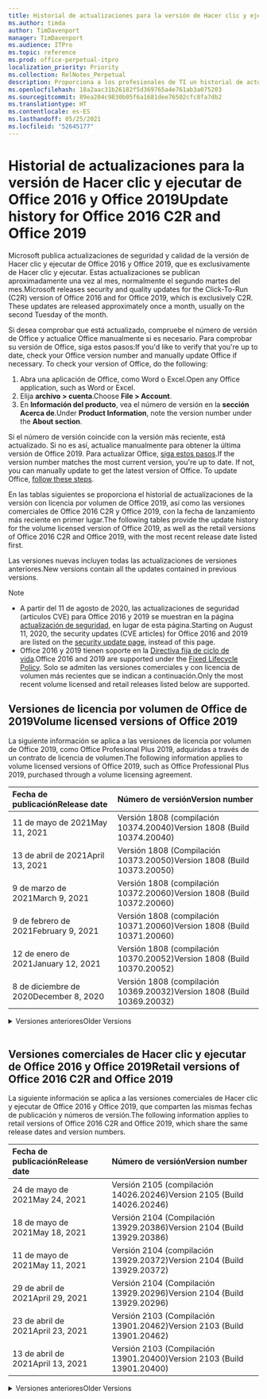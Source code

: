 ```yaml
---
title: Historial de actualizaciones para la versión de Hacer clic y ejecutar de Office 2016 y Office 2019
ms.author: timda
author: TimDavenport
manager: TimDavenport
ms.audience: ITPro
ms.topic: reference
ms.prod: office-perpetual-itpro
localization_priority: Priority
ms.collection: RelNotes_Perpetual
description: Proporciona a los profesionales de TI un historial de actualizaciones para las versiones permanentes de Office 2016 y Office 2019 que usan Hacer clic y ejecutar.
ms.openlocfilehash: 18a2aac31b26182f5d369765a4e761ab3a075203
ms.sourcegitcommit: 89ea204c9830b05f6a1681dee76502cfc8fa7db2
ms.translationtype: HT
ms.contentlocale: es-ES
ms.lasthandoff: 05/25/2021
ms.locfileid: "52645177"
---
```

# <a name="update-history-for-office-2016-c2r-and-office-2019"></a><span data-ttu-id="acb17-103">Historial de actualizaciones para la versión de Hacer clic y ejecutar de Office 2016 y Office 2019</span><span class="sxs-lookup"><span data-stu-id="acb17-103">Update history for Office 2016 C2R and Office 2019</span></span>

<span data-ttu-id="acb17-p101">Microsoft publica actualizaciones de seguridad y calidad de la versión de Hacer clic y ejecutar de Office 2016 y Office 2019, que es exclusivamente de Hacer clic y ejecutar. Estas actualizaciones se publican aproximadamente una vez al mes, normalmente el segundo martes del mes.</span><span class="sxs-lookup"><span data-stu-id="acb17-p101">Microsoft releases security and quality updates for the Click-To-Run (C2R) version of Office 2016 and for Office 2019, which is exclusively C2R. These updates are released approximately once a month, usually on the second Tuesday of the month.</span></span>

<span data-ttu-id="acb17-p102">Si desea comprobar que está actualizado, compruebe el número de versión de Office y actualice Office manualmente si es necesario. Para comprobar su versión de Office, siga estos pasos:</span><span class="sxs-lookup"><span data-stu-id="acb17-p102">If you'd like to verify that you're up to date, check your Office version number and manually update Office if necessary. To check your version of Office, do the following:</span></span>

  1.    <span data-ttu-id="acb17-108">Abra una aplicación de Office, como Word o Excel.</span><span class="sxs-lookup"><span data-stu-id="acb17-108">Open any Office application, such as Word or Excel.</span></span>
  2.    <span data-ttu-id="acb17-109">Elija **archivo > cuenta**.</span><span class="sxs-lookup"><span data-stu-id="acb17-109">Choose **File > Account**.</span></span>
  3.    <span data-ttu-id="acb17-110">En **Información del producto**, vea el número de versión en la **sección Acerca de**.</span><span class="sxs-lookup"><span data-stu-id="acb17-110">Under **Product Information**, note the version number under the **About section**.</span></span>

<span data-ttu-id="acb17-p103">Si el número de versión coincide con la versión más reciente, está actualizado. Si no es así, actualice manualmente para obtener la última versión de Office 2019. Para actualizar Office, [siga estos pasos](https://support.office.com/article/2ab296f3-7f03-43a2-8e50-46de917611c5).</span><span class="sxs-lookup"><span data-stu-id="acb17-p103">If the version number matches the most current version, you're up to date. If not, you can manually update to get the latest version of Office. To update Office, [follow these steps](https://support.office.com/article/2ab296f3-7f03-43a2-8e50-46de917611c5).</span></span>


<span data-ttu-id="acb17-114">En las tablas siguientes se proporciona el historial de actualizaciones de la versión con licencia por volumen de Office 2019, así como las versiones comerciales de Office 2016 C2R y Office 2019, con la fecha de lanzamiento más reciente en primer lugar.</span><span class="sxs-lookup"><span data-stu-id="acb17-114">The following tables provide the update history for the volume licensed version of Office 2019, as well as the retail versions of Office 2016 C2R and Office 2019, with the most recent release date listed first.</span></span>

<span data-ttu-id="acb17-115">Las versiones nuevas incluyen todas las actualizaciones de versiones anteriores.</span><span class="sxs-lookup"><span data-stu-id="acb17-115">New versions contain all the updates contained in previous versions.</span></span>


 > [!NOTE]
> - <span data-ttu-id="acb17-116">A partir del 11 de agosto de 2020, las actualizaciones de seguridad (artículos CVE) para Office 2016 y 2019 se muestran en la página [actualización de seguridad](./microsoft365-apps-security-updates.md), en lugar de esta página.</span><span class="sxs-lookup"><span data-stu-id="acb17-116">Starting on August 11, 2020, the security updates (CVE articles) for Office 2016 and 2019 are listed on the [security update page](./microsoft365-apps-security-updates.md), instead of this page.</span></span> 
> - <span data-ttu-id="acb17-117">Office 2016 y 2019 tienen soporte en la [Directiva fija de ciclo de vida](/lifecycle/policies/fixed).</span><span class="sxs-lookup"><span data-stu-id="acb17-117">Office 2016 and 2019 are supported under the [Fixed Lifecycle Policy](/lifecycle/policies/fixed).</span></span> <span data-ttu-id="acb17-118">Solo se admiten las versiones comerciales y con licencia de volumen más recientes que se indican a continuación.</span><span class="sxs-lookup"><span data-stu-id="acb17-118">Only the most recent volume licensed and retail releases listed below are supported.</span></span>


## <a name="volume-licensed-versions-of-office-2019"></a><span data-ttu-id="acb17-119">Versiones de licencia por volumen de Office de 2019</span><span class="sxs-lookup"><span data-stu-id="acb17-119">Volume licensed versions of Office 2019</span></span>
<span data-ttu-id="acb17-120">La siguiente información se aplica a las versiones de licencia por volumen de Office 2019, como Office Profesional Plus 2019, adquiridas a través de un contrato de licencia de volumen.</span><span class="sxs-lookup"><span data-stu-id="acb17-120">The following information applies to volume licensed versions of Office 2019, such as Office Professional Plus 2019, purchased through a volume licensing agreement.</span></span>

[//]: # (NO QUITAR EL INICIO DE LA TABLA DE LICENCIAS POR VOLUMEN)


|<span data-ttu-id="acb17-122">**Fecha de publicación**</span><span class="sxs-lookup"><span data-stu-id="acb17-122">**Release date**</span></span>|<span data-ttu-id="acb17-123">**Número de versión**</span><span class="sxs-lookup"><span data-stu-id="acb17-123">**Version number**</span></span>|
|:-----|:-----|
|<span data-ttu-id="acb17-124">11 de mayo de 2021</span><span class="sxs-lookup"><span data-stu-id="acb17-124">May 11, 2021</span></span>|<span data-ttu-id="acb17-125">Versión 1808 (compilación 10374.20040)</span><span class="sxs-lookup"><span data-stu-id="acb17-125">Version 1808 (Build 10374.20040)</span></span>|
|<span data-ttu-id="acb17-126">13 de abril de 2021</span><span class="sxs-lookup"><span data-stu-id="acb17-126">April 13, 2021</span></span>|<span data-ttu-id="acb17-127">Versión 1808 (Compilación 10373.20050)</span><span class="sxs-lookup"><span data-stu-id="acb17-127">Version 1808 (Build 10373.20050)</span></span>|
|<span data-ttu-id="acb17-128">9 de marzo de 2021</span><span class="sxs-lookup"><span data-stu-id="acb17-128">March 9, 2021</span></span>|<span data-ttu-id="acb17-129">Versión 1808 (compilación 10372.20060)</span><span class="sxs-lookup"><span data-stu-id="acb17-129">Version 1808 (Build 10372.20060)</span></span>|
|<span data-ttu-id="acb17-130">9 de febrero de 2021</span><span class="sxs-lookup"><span data-stu-id="acb17-130">February 9, 2021</span></span>|<span data-ttu-id="acb17-131">Versión 1808 (compilación 10371.20060)</span><span class="sxs-lookup"><span data-stu-id="acb17-131">Version 1808 (Build 10371.20060)</span></span>|
|<span data-ttu-id="acb17-132">12 de enero de 2021</span><span class="sxs-lookup"><span data-stu-id="acb17-132">January 12, 2021</span></span>|<span data-ttu-id="acb17-133">Versión 1808 (compilación 10370.20052)</span><span class="sxs-lookup"><span data-stu-id="acb17-133">Version 1808 (Build 10370.20052)</span></span>|
|<span data-ttu-id="acb17-134">8 de diciembre de 2020</span><span class="sxs-lookup"><span data-stu-id="acb17-134">December 8, 2020</span></span>|<span data-ttu-id="acb17-135">Versión 1808 (compilación 10369.20032)</span><span class="sxs-lookup"><span data-stu-id="acb17-135">Version 1808 (Build 10369.20032)</span></span>|


[//]: # (NO QUITAR EL FINAL DE LA TABLA DE LICENCIAS POR VOLUMEN)

<details>
<summary><span data-ttu-id="acb17-137">Versiones anteriores</span><span class="sxs-lookup"><span data-stu-id="acb17-137">Older Versions</span></span></summary>
 

[//]: # (NO QUITAR EL INICIO DE LA ANTIGUA TABLA DE LICENCIAS POR VOLUMEN)


|<span data-ttu-id="acb17-139">**Fecha de publicación**</span><span class="sxs-lookup"><span data-stu-id="acb17-139">**Release date**</span></span>|<span data-ttu-id="acb17-140">**Número de versión**</span><span class="sxs-lookup"><span data-stu-id="acb17-140">**Version number**</span></span>|
|:-----|:-----|
|<span data-ttu-id="acb17-141">10 de noviembre de 2020</span><span class="sxs-lookup"><span data-stu-id="acb17-141">November 10, 2020</span></span>|<span data-ttu-id="acb17-142">Versión 1808 (compilación 10368.20035)</span><span class="sxs-lookup"><span data-stu-id="acb17-142">Version 1808 (Build 10368.20035)</span></span>|
|<span data-ttu-id="acb17-143">13 de octubre de 2020</span><span class="sxs-lookup"><span data-stu-id="acb17-143">October 13, 2020</span></span>|<span data-ttu-id="acb17-144">Versión 1808 (compilación 10367.20048)</span><span class="sxs-lookup"><span data-stu-id="acb17-144">Version 1808 (Build 10367.20048)</span></span>|
|<span data-ttu-id="acb17-145">8 de septiembre de 2020</span><span class="sxs-lookup"><span data-stu-id="acb17-145">September 8, 2020</span></span>|<span data-ttu-id="acb17-146">Versión 1808 (compilación 10366.20016)</span><span class="sxs-lookup"><span data-stu-id="acb17-146">Version 1808 (Build 10366.20016)</span></span>|
|<span data-ttu-id="acb17-147">11 de agosto de 2020</span><span class="sxs-lookup"><span data-stu-id="acb17-147">August 11, 2020</span></span>|<span data-ttu-id="acb17-148">Versión 1808 (compilación 10364.20059)</span><span class="sxs-lookup"><span data-stu-id="acb17-148">Version 1808 (Build 10364.20059)</span></span>|
|<span data-ttu-id="acb17-149">14 de julio de 2020</span><span class="sxs-lookup"><span data-stu-id="acb17-149">July 14, 2020</span></span>   |<span data-ttu-id="acb17-150">Versión 1808 (Compilación 10363.20015)</span><span class="sxs-lookup"><span data-stu-id="acb17-150">Version 1808 (Build 10363.20015)</span></span>  |
|<span data-ttu-id="acb17-151">9 de junio de 2020</span><span class="sxs-lookup"><span data-stu-id="acb17-151">June 9, 2020</span></span>   |<span data-ttu-id="acb17-152">Versión 1808 (compilación 10361.20002)</span><span class="sxs-lookup"><span data-stu-id="acb17-152">Version 1808 (Build 10361.20002)</span></span>  |
|<span data-ttu-id="acb17-153">12 de mayo de 2020</span><span class="sxs-lookup"><span data-stu-id="acb17-153">May 12, 2020</span></span>   |<span data-ttu-id="acb17-154">Versión 1808 (compilación 10359.20023)</span><span class="sxs-lookup"><span data-stu-id="acb17-154">Version 1808 (Build 10359.20023)</span></span>  |
|<span data-ttu-id="acb17-155">14 de abril de 2020</span><span class="sxs-lookup"><span data-stu-id="acb17-155">April 14, 2020</span></span>   |<span data-ttu-id="acb17-156">Versión 1808 (compilación 10358.20061)</span><span class="sxs-lookup"><span data-stu-id="acb17-156">Version 1808 (Build 10358.20061)</span></span>  |
|<span data-ttu-id="acb17-157">10 de marzo de 2020</span><span class="sxs-lookup"><span data-stu-id="acb17-157">March 10, 2020</span></span>   |<span data-ttu-id="acb17-158">Versión 1808 (compilación 10357.20081)</span><span class="sxs-lookup"><span data-stu-id="acb17-158">Version 1808 (Build 10357.20081)</span></span>  |
|<span data-ttu-id="acb17-159">11 de febrero de 2020</span><span class="sxs-lookup"><span data-stu-id="acb17-159">February 11, 2020</span></span>   |<span data-ttu-id="acb17-160">Versión 1808 (compilación 10356.20006)</span><span class="sxs-lookup"><span data-stu-id="acb17-160">Version 1808 (Build 10356.20006)</span></span>  |


[//]: # (NO QUITAR EL FINAL DE LA ANTIGUA TABLA DE LICENCIAS POR VOLUMEN)

</details>


<br/>

## <a name="retail-versions-of-office-2016-c2r-and-office-2019"></a><span data-ttu-id="acb17-162">Versiones comerciales de Hacer clic y ejecutar de Office 2016 y Office 2019</span><span class="sxs-lookup"><span data-stu-id="acb17-162">Retail versions of Office 2016 C2R and Office 2019</span></span>
<span data-ttu-id="acb17-163">La siguiente información se aplica a las versiones comerciales de Hacer clic y ejecutar de Office 2016 y Office 2019, que comparten las mismas fechas de publicación y números de versión.</span><span class="sxs-lookup"><span data-stu-id="acb17-163">The following information applies to retail versions of Office 2016 C2R and Office 2019, which share the same release dates and version numbers.</span></span>

[//]: # (NO QUITAR EL INICIO DE LA TABLA DE VENTAS AL POR MENOR)


|<span data-ttu-id="acb17-165">**Fecha de publicación**</span><span class="sxs-lookup"><span data-stu-id="acb17-165">**Release date**</span></span>|<span data-ttu-id="acb17-166">**Número de versión**</span><span class="sxs-lookup"><span data-stu-id="acb17-166">**Version number**</span></span>|
|:-----|:-----|
|<span data-ttu-id="acb17-167">24 de mayo de 2021</span><span class="sxs-lookup"><span data-stu-id="acb17-167">May 24, 2021</span></span>|<span data-ttu-id="acb17-168">Versión 2105 (compilación 14026.20246)</span><span class="sxs-lookup"><span data-stu-id="acb17-168">Version 2105 (Build 14026.20246)</span></span>|
|<span data-ttu-id="acb17-169">18 de mayo de 2021</span><span class="sxs-lookup"><span data-stu-id="acb17-169">May 18, 2021</span></span>|<span data-ttu-id="acb17-170">Versión 2104 (Compilación 13929.20386)</span><span class="sxs-lookup"><span data-stu-id="acb17-170">Version 2104 (Build 13929.20386)</span></span>|
|<span data-ttu-id="acb17-171">11 de mayo de 2021</span><span class="sxs-lookup"><span data-stu-id="acb17-171">May 11, 2021</span></span>|<span data-ttu-id="acb17-172">Versión 2104 (compilación 13929.20372)</span><span class="sxs-lookup"><span data-stu-id="acb17-172">Version 2104 (Build 13929.20372)</span></span>|
|<span data-ttu-id="acb17-173">29 de abril de 2021</span><span class="sxs-lookup"><span data-stu-id="acb17-173">April 29, 2021</span></span>|<span data-ttu-id="acb17-174">Versión 2104 (Compilación 13929.20296)</span><span class="sxs-lookup"><span data-stu-id="acb17-174">Version 2104 (Build 13929.20296)</span></span>|
|<span data-ttu-id="acb17-175">23 de abril de 2021</span><span class="sxs-lookup"><span data-stu-id="acb17-175">April 23, 2021</span></span>|<span data-ttu-id="acb17-176">Versión 2103 (Compilación 13901.20462)</span><span class="sxs-lookup"><span data-stu-id="acb17-176">Version 2103 (Build 13901.20462)</span></span>|
|<span data-ttu-id="acb17-177">13 de abril de 2021</span><span class="sxs-lookup"><span data-stu-id="acb17-177">April 13, 2021</span></span>|<span data-ttu-id="acb17-178">Versión 2103 (Compilación 13901.20400)</span><span class="sxs-lookup"><span data-stu-id="acb17-178">Version 2103 (Build 13901.20400)</span></span>|


[//]: # (NO QUITAR EL FINAL DE LA TABLA DE VENTAS AL POR MENOR)

<details>
<summary><span data-ttu-id="acb17-180">Versiones anteriores</span><span class="sxs-lookup"><span data-stu-id="acb17-180">Older Versions</span></span></summary>
 

[//]: # (NO QUITAR EL INICIO DE LA ANTIGUA TABLA DE VENTAS AL POR MENOR)


|<span data-ttu-id="acb17-182">**Fecha de publicación**</span><span class="sxs-lookup"><span data-stu-id="acb17-182">**Release date**</span></span>|<span data-ttu-id="acb17-183">**Número de versión**</span><span class="sxs-lookup"><span data-stu-id="acb17-183">**Version number**</span></span>|
|:-----|:-----|
|<span data-ttu-id="acb17-184">2 de abril de 2021</span><span class="sxs-lookup"><span data-stu-id="acb17-184">April 2, 2021</span></span>|<span data-ttu-id="acb17-185">Versión 2103 (Compilación 13901.20336)</span><span class="sxs-lookup"><span data-stu-id="acb17-185">Version 2103 (Build 13901.20336)</span></span>|
|<span data-ttu-id="acb17-186">30 de marzo de 2021</span><span class="sxs-lookup"><span data-stu-id="acb17-186">March 30, 2021</span></span>|<span data-ttu-id="acb17-187">Versión 2103 (compilación 13901.20312)</span><span class="sxs-lookup"><span data-stu-id="acb17-187">Version 2103 (Build 13901.20312)</span></span>|
|<span data-ttu-id="acb17-188">18 de marzo de 2021</span><span class="sxs-lookup"><span data-stu-id="acb17-188">March 18, 2021</span></span>|<span data-ttu-id="acb17-189">Versión 2102 (compilación 13801.20360)</span><span class="sxs-lookup"><span data-stu-id="acb17-189">Version 2102 (Build 13801.20360)</span></span>|
|<span data-ttu-id="acb17-190">9 de marzo de 2021</span><span class="sxs-lookup"><span data-stu-id="acb17-190">March 9, 2021</span></span>|<span data-ttu-id="acb17-191">Versión 2102 (compilación 13801.20294)</span><span class="sxs-lookup"><span data-stu-id="acb17-191">Version 2102 (Build 13801.20294)</span></span>|
|<span data-ttu-id="acb17-192">1 de marzo de 2021</span><span class="sxs-lookup"><span data-stu-id="acb17-192">March 1, 2021</span></span>|<span data-ttu-id="acb17-193">Versión 2102 (compilación 13801.20266)</span><span class="sxs-lookup"><span data-stu-id="acb17-193">Version 2102 (Build 13801.20266)</span></span>|
|<span data-ttu-id="acb17-194">16 de febrero de 2021</span><span class="sxs-lookup"><span data-stu-id="acb17-194">February 16, 2021</span></span>|<span data-ttu-id="acb17-195">Versión 2101 (compilación 13628.20448)</span><span class="sxs-lookup"><span data-stu-id="acb17-195">Version 2101 (Build 13628.20448)</span></span>|
|<span data-ttu-id="acb17-196">9 de febrero de 2021</span><span class="sxs-lookup"><span data-stu-id="acb17-196">February 9, 2021</span></span>|<span data-ttu-id="acb17-197">Versión 2101 (Compilación 13628.20380)</span><span class="sxs-lookup"><span data-stu-id="acb17-197">Version 2101 (Build 13628.20380)</span></span>|
|<span data-ttu-id="acb17-198">26 de enero de 2021</span><span class="sxs-lookup"><span data-stu-id="acb17-198">January 26, 2021</span></span>|<span data-ttu-id="acb17-199">Versión 2101 (Compilación 13628.20274)</span><span class="sxs-lookup"><span data-stu-id="acb17-199">Version 2101 (Build 13628.20274)</span></span>|
|<span data-ttu-id="acb17-200">21 de enero de 2021</span><span class="sxs-lookup"><span data-stu-id="acb17-200">January 21, 2021</span></span>|<span data-ttu-id="acb17-201">Versión 2012 (compilación 13530.20440)</span><span class="sxs-lookup"><span data-stu-id="acb17-201">Version 2012 (Build 13530.20440)</span></span>|
|<span data-ttu-id="acb17-202">12 de enero de 2021</span><span class="sxs-lookup"><span data-stu-id="acb17-202">January 12, 2021</span></span>|<span data-ttu-id="acb17-203">Versión 2012 (compilación 13530.20376)</span><span class="sxs-lookup"><span data-stu-id="acb17-203">Version 2012 (Build 13530.20376)</span></span>|
|<span data-ttu-id="acb17-204">5 de enero de 2021</span><span class="sxs-lookup"><span data-stu-id="acb17-204">January 5, 2021</span></span>|<span data-ttu-id="acb17-205">Versión 2012 (compilación 13530.20316)</span><span class="sxs-lookup"><span data-stu-id="acb17-205">Version 2012 (Build 13530.20316)</span></span>|
|<span data-ttu-id="acb17-206">21 de diciembre de 2020</span><span class="sxs-lookup"><span data-stu-id="acb17-206">December 21, 2020</span></span>|<span data-ttu-id="acb17-207">Versión 2011 (compilación 13426.20404)</span><span class="sxs-lookup"><span data-stu-id="acb17-207">Version 2011 (Build 13426.20404)</span></span>|
|<span data-ttu-id="acb17-208">8 de diciembre de 2020</span><span class="sxs-lookup"><span data-stu-id="acb17-208">December 8, 2020</span></span>|<span data-ttu-id="acb17-209">Versión 2011 (compilación 13426.20332)</span><span class="sxs-lookup"><span data-stu-id="acb17-209">Version 2011 (Build 13426.20332)</span></span>|
|<span data-ttu-id="acb17-210">2 de diciembre de 2020</span><span class="sxs-lookup"><span data-stu-id="acb17-210">December 2, 2020</span></span>|<span data-ttu-id="acb17-211">Versión 2011 (compilación 13426.20308)</span><span class="sxs-lookup"><span data-stu-id="acb17-211">Version 2011 (Build 13426.20308)</span></span>|
|<span data-ttu-id="acb17-212">30 de noviembre de 2020</span><span class="sxs-lookup"><span data-stu-id="acb17-212">November 30, 2020</span></span>|<span data-ttu-id="acb17-213">Versión 2011 (compilación 13426.20294)</span><span class="sxs-lookup"><span data-stu-id="acb17-213">Version 2011 (Build 13426.20294)</span></span>|
|<span data-ttu-id="acb17-214">23 de noviembre de 2020</span><span class="sxs-lookup"><span data-stu-id="acb17-214">November 23, 2020</span></span>|<span data-ttu-id="acb17-215">Versión 2011 (compilación 13426.20274)</span><span class="sxs-lookup"><span data-stu-id="acb17-215">Version 2011 (Build 13426.20274)</span></span>|
|<span data-ttu-id="acb17-216">17 de noviembre de 2020</span><span class="sxs-lookup"><span data-stu-id="acb17-216">November 17, 2020</span></span>|<span data-ttu-id="acb17-217">Versión 2010 (compilación 13328.20408)</span><span class="sxs-lookup"><span data-stu-id="acb17-217">Version 2010 (Build 13328.20408)</span></span>|
|<span data-ttu-id="acb17-218">10 de noviembre de 2020</span><span class="sxs-lookup"><span data-stu-id="acb17-218">November 10, 2020</span></span>|<span data-ttu-id="acb17-219">Versión 2010 (compilación 13328.20356)</span><span class="sxs-lookup"><span data-stu-id="acb17-219">Version 2010 (Build 13328.20356)</span></span>|
|<span data-ttu-id="acb17-220">27 de octubre de 2020</span><span class="sxs-lookup"><span data-stu-id="acb17-220">October 27, 2020</span></span>|<span data-ttu-id="acb17-221">Versión 2010 (compilación 13328.20292)</span><span class="sxs-lookup"><span data-stu-id="acb17-221">Version 2010 (Build 13328.20292)</span></span>|
|<span data-ttu-id="acb17-222">21 de octubre de 2020</span><span class="sxs-lookup"><span data-stu-id="acb17-222">October 21, 2020</span></span>|<span data-ttu-id="acb17-223">Versión 2009 (compilación 13231.20418)</span><span class="sxs-lookup"><span data-stu-id="acb17-223">Version 2009 (Build 13231.20418)</span></span>|
|<span data-ttu-id="acb17-224">13 de octubre de 2020</span><span class="sxs-lookup"><span data-stu-id="acb17-224">October 13, 2020</span></span>|<span data-ttu-id="acb17-225">Versión 2009 (compilación 13231.20390)</span><span class="sxs-lookup"><span data-stu-id="acb17-225">Version 2009 (Build 13231.20390)</span></span>|
|<span data-ttu-id="acb17-226">8 de octubre de 2020</span><span class="sxs-lookup"><span data-stu-id="acb17-226">October 8, 2020</span></span>|<span data-ttu-id="acb17-227">Versión 2009 (compilación 13231.20368)</span><span class="sxs-lookup"><span data-stu-id="acb17-227">Version 2009 (Build 13231.20368)</span></span>|
|<span data-ttu-id="acb17-228">28 de septiembre de 2020</span><span class="sxs-lookup"><span data-stu-id="acb17-228">September 28, 2020</span></span>|<span data-ttu-id="acb17-229">Versión 2009 (Compilación 13231.20262)</span><span class="sxs-lookup"><span data-stu-id="acb17-229">Version 2009 (Build 13231.20262)</span></span>|
|<span data-ttu-id="acb17-230">22 de septiembre de 2020</span><span class="sxs-lookup"><span data-stu-id="acb17-230">September 22, 2020</span></span>|<span data-ttu-id="acb17-231">Versión 2008 (Compilación 13127.20508)</span><span class="sxs-lookup"><span data-stu-id="acb17-231">Version 2008 (Build 13127.20508)</span></span>|
|<span data-ttu-id="acb17-232">9 de septiembre de 2020</span><span class="sxs-lookup"><span data-stu-id="acb17-232">September 9, 2020</span></span>|<span data-ttu-id="acb17-233">Versión 2008 (Compilación 13127.20408)</span><span class="sxs-lookup"><span data-stu-id="acb17-233">Version 2008 (Build 13127.20408)</span></span>|
|<span data-ttu-id="acb17-234">31 de agosto de 2020</span><span class="sxs-lookup"><span data-stu-id="acb17-234">August 31, 2020</span></span>|<span data-ttu-id="acb17-235">Versión 2008 (compilación 13127.20296)</span><span class="sxs-lookup"><span data-stu-id="acb17-235">Version 2008 (Build 13127.20296)</span></span>|
|<span data-ttu-id="acb17-236">25 de agosto de 2020</span><span class="sxs-lookup"><span data-stu-id="acb17-236">August 25, 2020</span></span>|<span data-ttu-id="acb17-237">Versión 2007 (compilación 13029.20460)</span><span class="sxs-lookup"><span data-stu-id="acb17-237">Version 2007 (Build 13029.20460)</span></span>|
|<span data-ttu-id="acb17-238">11 de agosto de 2020</span><span class="sxs-lookup"><span data-stu-id="acb17-238">August 11, 2020</span></span>|<span data-ttu-id="acb17-239">Versión 2007 (compilación 13029.20344)</span><span class="sxs-lookup"><span data-stu-id="acb17-239">Version 2007 (Build 13029.20344)</span></span>|
|<span data-ttu-id="acb17-240">30 de julio de 2020</span><span class="sxs-lookup"><span data-stu-id="acb17-240">July 30, 2020</span></span>|<span data-ttu-id="acb17-241">Versión 2007 (compilación 13029.20308)</span><span class="sxs-lookup"><span data-stu-id="acb17-241">Version 2007 (Build 13029.20308)</span></span>  |
|<span data-ttu-id="acb17-242">28 de julio de 2020</span><span class="sxs-lookup"><span data-stu-id="acb17-242">July 28, 2020</span></span>|<span data-ttu-id="acb17-243">Versión 2006 (compilación 13001.20498)</span><span class="sxs-lookup"><span data-stu-id="acb17-243">Version 2006 (Build 13001.20498)</span></span>  |
|<span data-ttu-id="acb17-244">14 de julio de 2020</span><span class="sxs-lookup"><span data-stu-id="acb17-244">July 14, 2020</span></span>|<span data-ttu-id="acb17-245">Versión 2006 (Compilación 13001.20384)</span><span class="sxs-lookup"><span data-stu-id="acb17-245">Version 2006 (Build 13001.20384)</span></span>  |
|<span data-ttu-id="acb17-246">30 de junio de 2020</span><span class="sxs-lookup"><span data-stu-id="acb17-246">June 30, 2020</span></span>|<span data-ttu-id="acb17-247">Versión 2006 (compilación 13001.20266)</span><span class="sxs-lookup"><span data-stu-id="acb17-247">Version 2006 (Build 13001.20266)</span></span>  |
|<span data-ttu-id="acb17-248">24 de junio de 2020</span><span class="sxs-lookup"><span data-stu-id="acb17-248">June 24, 2020</span></span>|<span data-ttu-id="acb17-249">Versión 2005 (compilación 12827.20470)</span><span class="sxs-lookup"><span data-stu-id="acb17-249">Version 2005 (Build 12827.20470)</span></span>  |
|<span data-ttu-id="acb17-250">9 de junio de 2020</span><span class="sxs-lookup"><span data-stu-id="acb17-250">June 9, 2020</span></span>|<span data-ttu-id="acb17-251">Versión 2005 (compilación 12827.20336)</span><span class="sxs-lookup"><span data-stu-id="acb17-251">Version 2005 (Build 12827.20336)</span></span>  |
|<span data-ttu-id="acb17-252">2 de junio de 2020</span><span class="sxs-lookup"><span data-stu-id="acb17-252">June 2, 2020</span></span>|<span data-ttu-id="acb17-253">Versión 2005 (compilación 12827.20268)</span><span class="sxs-lookup"><span data-stu-id="acb17-253">Version 2005 (Build 12827.20268)</span></span>  |
|<span data-ttu-id="acb17-254">21 de mayo de 2020</span><span class="sxs-lookup"><span data-stu-id="acb17-254">May 21, 2020</span></span>|<span data-ttu-id="acb17-255">Versión 2004 (compilación 12730.20352)</span><span class="sxs-lookup"><span data-stu-id="acb17-255">Version 2004 (Build 12730.20352)</span></span>  |
|<span data-ttu-id="acb17-256">12 de mayo de 2020</span><span class="sxs-lookup"><span data-stu-id="acb17-256">May 12, 2020</span></span>|<span data-ttu-id="acb17-257">Versión 2004 (compilación 12730.20270)</span><span class="sxs-lookup"><span data-stu-id="acb17-257">Version 2004 (Build 12730.20270)</span></span>  |
|<span data-ttu-id="acb17-258">4 de mayo de 2020</span><span class="sxs-lookup"><span data-stu-id="acb17-258">May 4, 2020</span></span>|<span data-ttu-id="acb17-259">Versión 2004 (Compilación 12730.20250)</span><span class="sxs-lookup"><span data-stu-id="acb17-259">Version 2004 (Build 12730.20250)</span></span>  |
|<span data-ttu-id="acb17-260">29 de abril de 2020</span><span class="sxs-lookup"><span data-stu-id="acb17-260">April 29, 2020</span></span>|<span data-ttu-id="acb17-261">Versión 2004 (compilación 12730.20236)</span><span class="sxs-lookup"><span data-stu-id="acb17-261">Version 2004 (Build 12730.20236)</span></span>  |
|<span data-ttu-id="acb17-262">15 de abril de 2020</span><span class="sxs-lookup"><span data-stu-id="acb17-262">April 15, 2020</span></span>|<span data-ttu-id="acb17-263">Versión 2003 (compilación 12624.20466)</span><span class="sxs-lookup"><span data-stu-id="acb17-263">Version 2003 (Build 12624.20466)</span></span>  |
|<span data-ttu-id="acb17-264">14 de abril de 2020</span><span class="sxs-lookup"><span data-stu-id="acb17-264">April 14, 2020</span></span>|<span data-ttu-id="acb17-265">Versión 2003 (compilación 12624.20442)</span><span class="sxs-lookup"><span data-stu-id="acb17-265">Version 2003 (Build 12624.20442)</span></span>  |
|<span data-ttu-id="acb17-266">31 de marzo de 2020</span><span class="sxs-lookup"><span data-stu-id="acb17-266">March 31, 2020</span></span>|<span data-ttu-id="acb17-267">Versión 2003 (compilación 12624.20382)</span><span class="sxs-lookup"><span data-stu-id="acb17-267">Version 2003 (Build 12624.20382)</span></span>  |
|<span data-ttu-id="acb17-268">25 de marzo de 2020</span><span class="sxs-lookup"><span data-stu-id="acb17-268">March 25, 2020</span></span>|<span data-ttu-id="acb17-269">Versión 2003 (compilación 12624.20320)</span><span class="sxs-lookup"><span data-stu-id="acb17-269">Version 2003 (Build 12624.20320)</span></span>  |
|<span data-ttu-id="acb17-270">10 de marzo de 2020</span><span class="sxs-lookup"><span data-stu-id="acb17-270">March 10, 2020</span></span>|<span data-ttu-id="acb17-271">Versión 2002 (compilación 12527.20278)</span><span class="sxs-lookup"><span data-stu-id="acb17-271">Version 2002 (Build 12527.20278)</span></span>  |
|<span data-ttu-id="acb17-272">1 de marzo de 2020</span><span class="sxs-lookup"><span data-stu-id="acb17-272">March 1, 2020</span></span>   |<span data-ttu-id="acb17-273">Versión 2002 (compilación 12527.20242)</span><span class="sxs-lookup"><span data-stu-id="acb17-273">Version 2002 (Build 12527.20242)</span></span>  |


[//]: # (NO QUITAR EL FINAL DE LA ANTIGUA TABLA DE VENTAS AL POR MENOR)


</details>